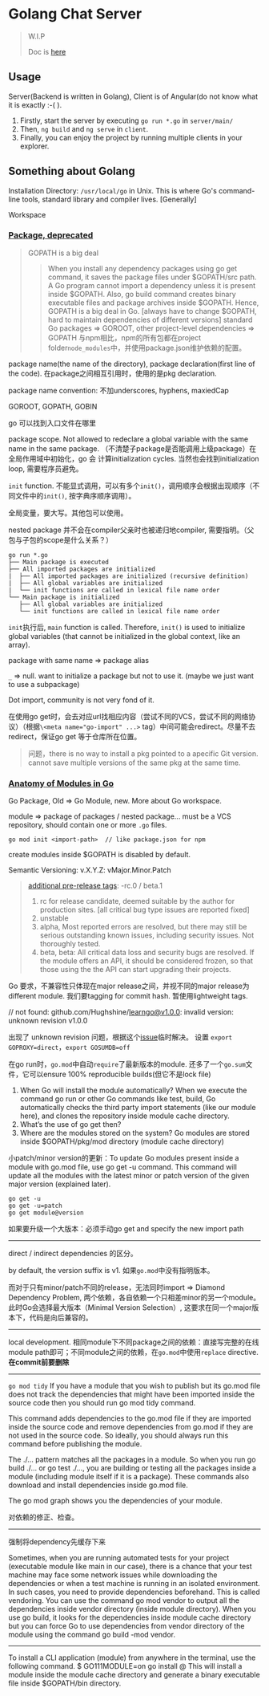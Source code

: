 # Golang Chat Server


> W.I.P
> 
> Doc is [here](https://www.thepolyglotdeveloper.com/2016/12/create-real-time-chat-app-golang-angular-2-websockets/)

## Usage

Server(Backend is written in Golang), Client is of Angular(do not know what it is exactly :-( ).

1. Firstly, start the server by executing `go run *.go` in `server/main/`
2. Then, `ng build` and `ng serve` in `client`. 
3. Finally, you can enjoy the project by running multiple clients in your explorer.

## Something about Golang

Installation Directory: `/usr/local/go` in Unix. This is where Go's command-line tools, standard library and compiler lives. [Generally]

Workspace

### [Package, deprecated](https://medium.com/rungo/everything-you-need-to-know-about-packages-in-go-b8bac62b74cc)

> GOPATH is a big deal
> > When you install any dependency packages using go get command, it saves the package files under $GOPATH/src path. A Go program cannot import a dependency unless it is present inside $GOPATH. Also, go build command creates binary executable files and package archives inside $GOPATH. Hence, GOPATH is a big deal in Go. [always have to change $GOPATH, hard to maintain dependencies of different versions]
> > standard Go packages => GOROOT, other project-level dependencies => GOPATH
> > 与npm相比，npm的所有包都在project folder`node_modules`中，并使用package.json维护依赖的配置。


package name(the name of the directory), package declaration(first line of the code). 在package之间相互引用时，使用的是pkg declaration.

package name convention: 不加underscores, hyphens, maxiedCap

GOROOT, GOPATH, GOBIN

go 可以找到入口文件在哪里

package scope. Not allowed to redeclare a global variable with the same name in the same package. （不清楚子package是否能调用上级package）在全局作用域中初始化，go 会 计算initialization cycles. 当然也会找到initialization loop, 需要程序员避免。

`init` function. 不能显式调用，可以有多个`init()`，调用顺序会根据出现顺序（不同文件中的`init()`, 按字典序顺序调用）。

全局变量，要大写。其他包可以使用。

nested package 并不会在compiler父亲时也被递归地compiler, 需要指明。（父包与子包的scope是什么关系？）

```
go run *.go
├── Main package is executed
├── All imported packages are initialized
|  ├── All imported packages are initialized (recursive definition)
|  ├── All global variables are initialized 
|  └── init functions are called in lexical file name order
└── Main package is initialized
   ├── All global variables are initialized
   └── init functions are called in lexical file name order
```

`init`执行后, `main` function is called. Therefore, `init()` is used to initialize global variables (that cannot be initialized in the global context, like an array).

package with same name => package alias

`_` => null. want to initialize a package but not to use it. (maybe we just want to use a subpackage)

Dot import, community is not very fond of it.

在使用go get时，会去对应url找相应内容（尝试不同的VCS，尝试不同的网络协议）（根据`\<meta name="go-import" ...>` tag）中间可能会redirect。尽量不去redirect，保证go get <url> 等于仓库所在位置。

> 问题，there is no way to install a pkg pointed to a apecific Git version. cannot save multiple versions of the same pkg at the same time.

### [Anatomy of Modules in Go](https://medium.com/rungo/anatomy-of-modules-in-go-c8274d215c16)

Go Package, Old => Go Module, new. More about Go workspace.

module => package of packages / nested package... must be a VCS repository, should contain one or more `.go` files.

```
go mod init <import-path>  // like package.json for npm
```

create modules inside $GOPATH is disabled by default.

Semantic Versioning: v.X.Y.Z: vMajor.Minor.Patch

> [additional pre-release tags](https://drupal.stackexchange.com/questions/99612/what-does-rc-stand-for-when-to-use-alpha-beta-and-dev-instead): -rc.0 / beta.1
> 
> 1. rc for release candidate, deemed suitable by the author for production sites. [all critical bug type issues are reported fixed]
> 2. unstable
> 3. alpha, Most reported errors are resolved, but there may still be serious outstanding known issues, including security issues. Not thoroughly tested.
> 4. beta, beta: All critical data loss and security bugs are resolved. If the module offers an API, it should be considered frozen, so that those using the the API can start upgrading their projects.

Go 要求，不兼容性只体现在major release之间，并视不同的major release为different module. 我们要tagging for commit hash. 暂使用lightweight tags.

// not found: github.com/Hughshine/learngo@v1.0.0: invalid version: unknown revision v1.0.0

出现了 unknown revision 问题，根据这个[issue](https://github.com/golang/go/issues/36624)临时解决。
设置 `export GOPROXY=direct`，`export GOSUMDB=off` 

在go run时，`go.mod`中自动`require`了最新版本的module. 还多了一个`go.sum`文件，它可以ensure 100% reproducible builds(但它不是lock file)

1. When Go will install the module automatically? When we execute the command go run or other Go commands like test, build, Go automatically checks the third party import statements (like our module here), and clones the repository inside module cache directory.
2. What’s the use of go get then? 
3. Where are the modules stored on the system? Go modules are stored inside $GOPATH/pkg/mod directory (module cache directory)

小patch/minor version的更新：To update Go modules present inside a module with go.mod file, use go get -u command. This command will update all the modules with the latest minor or patch version of the given major version (explained later).

```
go get -u
go get -u=patch
go get module@version
```

如果要升级一个大版本：必须手动go get and specify the new import path

********************************

direct / indirect dependencies 的区分。

by default, the version suffix is v1. 如果`go.mod`中没有指明版本。

而对于只有minor/patch不同的release，无法同时import => Diamond Dependency Problem, 两个依赖，各自依赖一个只相差minor的另一个module。此时Go会选择最大版本（Minimal Version Selection）, 这要求在同一个major版本下，代码是向后兼容的。


****************************************************************

local development. 相同module下不同package之间的依赖：直接写完整的在线module path即可；不同module之间的依赖，在`go.mod`中使用`replace` directive. **在commit前要删除**

**** 

`go mod tidy` If you have a module that you wish to publish but its go.mod file does not track the dependencies that might have been imported inside the source code then you should run go mod tidy command.

 This command adds dependencies to the go.mod file if they are imported inside the source code and remove dependencies from go.mod if they are not used in the source code. So ideally, you should always run this command before publishing the module.

 The ./... pattern matches all the packages in a module. So when you run go build ./... or go test ./..., you are building or testing all the packages inside a module (including module itself if it is a package). These commands also download and install dependencies inside go.mod file.

 The go mod graph shows you the dependencies of your module.

对依赖的修正、检查。

*** 

强制将dependency先缓存下来

Sometimes, when you are running automated tests for your project (executable module like main in our case), there is a chance that your test machine may face some network issues while downloading the dependencies or when a test machine is running in an isolated environment.
In such cases, you need to provide dependencies beforehand. This is called vendoring. You can use the command go mod vendor to output all the dependencies inside vendor directory (inside module directory).
When you use go build, it looks for the dependencies inside module cache directory but you can force Go to use dependencies from vendor directory of the module using the command go build -mod vendor.

*** 

To install a CLI application (module) from anywhere in the terminal, use the following command.
$ GO111MODULE=on go install <package>@<version>
This will install a module inside the module cache directory and generate a binary executable file inside $GOPATH/bin directory.
